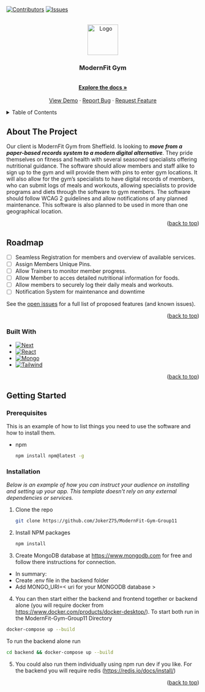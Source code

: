 <a name="readme-top"></a>



<!-- PROJECT SHIELDS -->
<!--
*** I'm using markdown "reference style" links for readability.
*** Reference links are enclosed in brackets [ ] instead of parentheses ( ).
*** See the bottom of this document for the declaration of the reference variables
*** for contributors-url, forks-url, etc. This is an optional, concise syntax you may use.
*** https://www.markdownguide.org/basic-syntax/#reference-style-links
-->
[![Contributors][contributors-shield]][contributors-url]
[![Issues][issues-shield]][issues-url]



<!-- PROJECT LOGO -->
<br />
<div align="center">
  <a href="https://github.com/JokerZ75/ModernFit-Gym-Group11">
    <img src="images/logo.png" alt="Logo" width="80" height="80">
  </a>

  <h3 align="center">ModernFit Gym</h3>

  <p align="center">
    <br />
    <a href="https://github.com/JokerZ75/ModernFit-Gym-Group11"><strong>Explore the docs »</strong></a>
    <br />
    <br />
    <a href="https://github.com/JokerZ75/ModernFit-Gym-Group11">View Demo</a>
    ·
    <a href="https://github.com/JokerZ75/ModernFit-Gym-Group11/issues">Report Bug</a>
    ·
    <a href="https://github.com/JokerZ75/ModernFit-Gym-Group11/issues">Request Feature</a>
  </p>
</div>



<!-- TABLE OF CONTENTS -->
<details>
  <summary>Table of Contents</summary>
  <ol>
    <li>
      <a href="#about-the-project">About The Project</a>
      <ul>
        <li><a href="#built-with">Built With</a></li>
      </ul>
    </li>
    <li><a href="#roadmap">Roadmap</a></li>
    <li>
      <a href="#getting-started">Getting Started</a>
      <ul>
        <li><a href="#prerequisites">Prerequisites</a></li>
        <li><a href="#installation">Installation</a></li>
      </ul>
    </li>
  </ol>
</details>



<!-- ABOUT THE PROJECT -->
## About The Project

Our client is ModernFit Gym from Sheffield. Is looking to **_move from a paper-based records system to a modern digital alternative_**.
They pride themselves on fitness and health with several seasoned specialists offering nutritional guidance. The software should allow members and staff alike to sign up to the gym and will provide them with pins to enter gym locations. It will also allow for the gym’s specialists to have digital records of members, who can submit logs of meals and workouts, allowing specialists to provide programs and diets through the software to gym members. The software should follow WCAG 2 guidelines and allow notifications of any planned maintenance. This software is also planned to be used in more than one geographical location.

<p align="right">(<a href="#readme-top">back to top</a>)</p>

<!-- ROADMAP -->
## Roadmap

- [ ] Seamless Registration for members and overview of available services.
- [ ] Assign Members Unique Pins.
- [ ] Allow Trainers to monitor member progress.
- [ ] Allow Member to acces detailed nutritional information for foods.
- [ ] Allow members to securely log their daily meals and workouts.
- [ ] Notification System for maintenance and downtime

See the [open issues](https://github.com/othneildrew/Best-README-Template/issues) for a full list of proposed features (and known issues).

<p align="right">(<a href="#readme-top">back to top</a>)</p>


### Built With

* [![Next][Next.js]][Next-url]
* [![React][React.js]][React-url]
* [![Mongo][MongoDB]][MongoDB-url]
* [![Tailwind][Tailwind.CSS]][Tailwind.CSS-url]

<p align="right">(<a href="#readme-top">back to top</a>)</p>



<!-- GETTING STARTED -->
## Getting Started

### Prerequisites

This is an example of how to list things you need to use the software and how to install them.
* npm
  ```sh
  npm install npm@latest -g
  ```

### Installation

_Below is an example of how you can instruct your audience on installing and setting up your app. This template doesn't rely on any external dependencies or services._

1. Clone the repo
   ```sh
   git clone https://github.com/JokerZ75/ModernFit-Gym-Group11
   ```
2. Install NPM packages
   ```sh
   npm install
   ```
3. Create MongoDB database at https://www.mongodb.com for free and follow there instructions for connection.
  * In summary:
  * Create .env file in the backend folder
  * Add MONGO_URI=< uri for your MONGODB database >
4. You can then start either the backend and frontend together or backend alone (you will require docker from https://www.docker.com/products/docker-desktop/). To start both run in the ModernFit-Gym-Group11 Directory
  ```sh
  docker-compose up --build
  ```
  To run the backend alone run
  ```sh
  cd backend && docker-compose up --build
  ```
5. You could also run them individually using npm run dev if you like. For the backend you will require redis (https://redis.io/docs/install/)
<p align="right">(<a href="#readme-top">back to top</a>)</p>







<!-- MARKDOWN LINKS & IMAGES -->
<!-- https://www.markdownguide.org/basic-syntax/#reference-style-links -->
[contributors-shield]: https://img.shields.io/github/contributors/JokerZ75/ModernFit-Gym-Group11.svg?style=for-the-badge
[contributors-url]: https://github.com/JokerZ75/ModernFit-Gym-Group11/graphs/contributors
[issues-shield]: https://img.shields.io/github/issues/JokerZ75/ModernFit-Gym-Group11.svg?style=for-the-badge
[issues-url]: https://github.com/JokerZ75/ModernFit-Gym-Group11/issues
[Next.js]: https://img.shields.io/badge/next.js-000000?style=for-the-badge&logo=nextdotjs&logoColor=white
[Next-url]: https://nextjs.org/
[React.js]: https://img.shields.io/badge/React-20232A?style=for-the-badge&logo=react&logoColor=61DAFB
[React-url]: https://reactjs.org/
[MongoDB]: https://img.shields.io/badge/MongoDB-4EA94B?style=for-the-badge&logo=mongodb&logoColor=white
[MongoDB-url]: https://www.mongodb.com/
[Tailwind.CSS]: https://img.shields.io/badge/Tailwind_CSS-38B2AC?style=for-the-badge&logo=tailwind-css&logoColor=white
[Tailwind.CSS-url]: https://tailwindcss.com/

